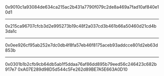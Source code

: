 0x9010c1a93084de634ca215ac2b431a7790f079c2de8a469a7fad10af840e10d1

---

0x215ca96707cfcb3d2e995273b19c48f2a037cd3b461b66a50460d21cd4b3da1c

---
0x0ee926cf95ab252e7dc0db4f8fa57eb46f8175aceb93addcce801d2eb63d853b

---
0x0301b1b2cfb9cb64db5ab1f5ddaa76af86dd895b79eed56c246423c682b917e7
0xA07E289d98D5d544c5Fe262d89BE7A5E663A0D10